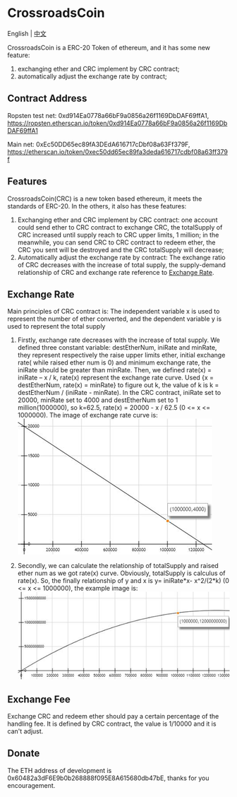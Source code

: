 # CrossroadsCoin

English | [中文](README_CN.md)

CrossroadsCoin is a ERC-20 Token of ethereum, and it has some new feature:
1. exchanging ether and CRC implement by CRC contract;
2. automatically adjust the exchange rate by contract;

## Contract Address

Ropsten test net: 0xd914Ea0778a66bF9a0856a26f1169DbDAF69ffA1, https://ropsten.etherscan.io/token/0xd914Ea0778a66bF9a0856a26f1169DbDAF69ffA1

Main net: 0xEc50DD65ec89fA3DEdA616717cDbf08a63Ff379F, https://etherscan.io/token/0xec50dd65ec89fa3deda616717cdbf08a63ff379f

## Features
   CrossroadsCoin(CRC) is a new token based ethereum, it meets the standards of ERC-20. In the others, it also has these
   features:
   1. Exchanging ether and CRC implement by CRC contract: one account could send ether to CRC contract to exchange CRC,
    the totalSupply of CRC increased until supply reach to CRC upper limits, 1 million; in the meanwhile, you can send CRC
    to CRC contract to redeem ether, the CRC you sent will be destroyed and the CRC totalSupply will decrease;
   2. Automatically adjust the exchange rate by contract: The exchange ratio of CRC decreases with the increase of 
   total supply, the supply-demand relationship of CRC and exchange rate reference to [Exchange Rate](#exchange-rate).
   
## Exchange Rate
   Main principles of CRC contract is: 
    The independent variable x is used to represent the number of ether converted, and the dependent variable y is
     used to represent the total supply 
   1. Firstly, exchange rate decreases with the increase of total supply. We defined three constant variable: 
   destEtherNum, iniRate and minRate, they represent respectively the raise upper limits ether, initial exchange rate(
   while raised ether num is 0) and minimum exchange rate, the iniRate should be greater than minRate. Then, we defined 
   rate(x) = iniRate – x / k, rate(x) represent the exchange rate curve. Used {x = destEtherNum, rate(x) = minRate} to 
   figure out k, the value of k is k = destEtherNum / (iniRate - minRate). In the CRC contract, iniRate set to 20000, 
   minRate set to 4000 and destEtherNum set to 1 million(1000000), so k=62.5, rate(x) = 20000 - x / 62.5 (0 <= x <= 1000000). The image of 
   exchange rate curve is:
   ![Exchange Rate Curve](docs/img/exchange_rate_curve.jpg)
   
   2. Secondly, we can calculate the relationship of totalSupply and raised ether num as we got rate(x) curve. Obviously,
   totalSupply is calculus of rate(x). So, the finally relationship of y and x is y= iniRate\*x- x^2/(2\*k) (0 <= x <= 1000000), the example
   image is:
   ![Supply Ether Curve](docs/img/supply_ether_curve.jpg)
   
## Exchange Fee
   Exchange CRC and redeem ether should pay a certain percentage of the handling fee. It is defined by CRC contract, the
   value is 1/10000 and it is can't adjust.
   
## Donate
   The ETH address of development is 0x60482a3dF6E9b0b268888f095E8A615680db47bE, thanks for you encouragement.
